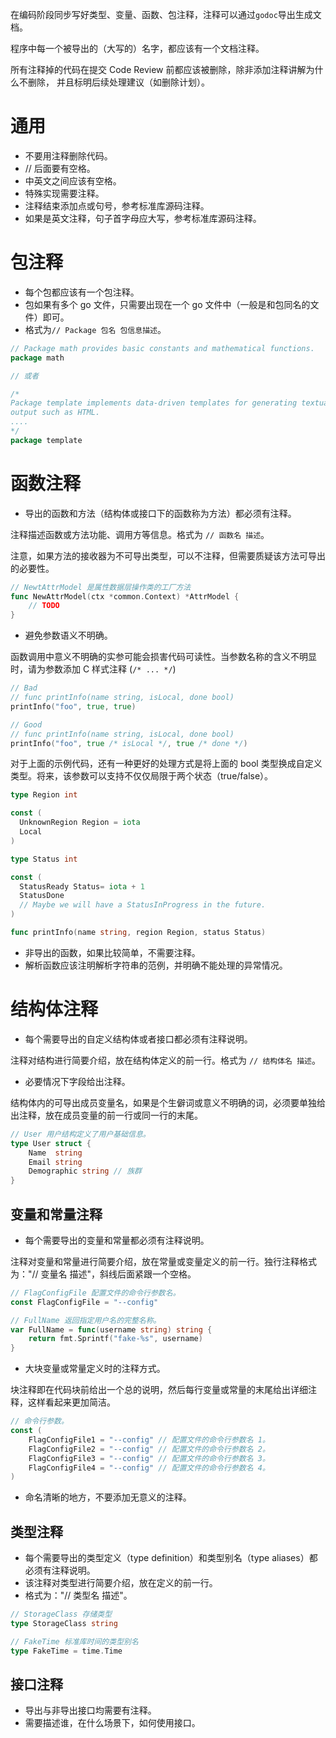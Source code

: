 在编码阶段同步写好类型、变量、函数、包注释，注释可以通过`godoc`导出生成文档。

程序中每一个被导出的（大写的）名字，都应该有一个文档注释。

所有注释掉的代码在提交 Code Review 前都应该被删除，除非添加注释讲解为什么不删除， 并且标明后续处理建议（如删除计划）。

# 通用

- 不要用注释删除代码。
- // 后面要有空格。
- 中英文之间应该有空格。
- 特殊实现需要注释。
- 注释结束添加点或句号，参考标准库源码注释。
- 如果是英文注释，句子首字母应大写，参考标准库源码注释。

# 包注释

- 每个包都应该有一个包注释。
- 包如果有多个 go 文件，只需要出现在一个 go 文件中（一般是和包同名的文件）即可。
- 格式为`// Package 包名 包信息描述`。

```go
// Package math provides basic constants and mathematical functions.
package math

// 或者

/*
Package template implements data-driven templates for generating textual
output such as HTML.
....
*/
package template
```

# 函数注释

- 导出的函数和方法（结构体或接口下的函数称为方法）都必须有注释。

注释描述函数或方法功能、调用方等信息。格式为 `// 函数名 描述`。

注意，如果方法的接收器为不可导出类型，可以不注释，但需要质疑该方法可导出的必要性。

```go
// NewtAttrModel 是属性数据层操作类的工厂方法
func NewAttrModel(ctx *common.Context) *AttrModel {
    // TODO
}
```

- 避免参数语义不明确。

函数调用中意义不明确的实参可能会损害代码可读性。当参数名称的含义不明显时，请为参数添加 C 样式注释 (`/* ... */`)

```go
// Bad
// func printInfo(name string, isLocal, done bool)
printInfo("foo", true, true)

// Good 
// func printInfo(name string, isLocal, done bool)
printInfo("foo", true /* isLocal */, true /* done */)
```

对于上面的示例代码，还有一种更好的处理方式是将上面的 bool 类型换成自定义类型。将来，该参数可以支持不仅仅局限于两个状态（true/false）。

```go
type Region int

const (
  UnknownRegion Region = iota
  Local
)

type Status int

const (
  StatusReady Status= iota + 1
  StatusDone
  // Maybe we will have a StatusInProgress in the future.
)

func printInfo(name string, region Region, status Status)
```

- 非导出的函数，如果比较简单，不需要注释。
- 解析函数应该注明解析字符串的范例，并明确不能处理的异常情况。

# 结构体注释

- 每个需要导出的自定义结构体或者接口都必须有注释说明。

注释对结构进行简要介绍，放在结构体定义的前一行。格式为 `// 结构体名 描述`。

- 必要情况下字段给出注释。

结构体内的可导出成员变量名，如果是个生僻词或意义不明确的词，必须要单独给出注释，放在成员变量的前一行或同一行的末尾。

```go
// User 用户结构定义了用户基础信息。
type User struct {
    Name  string
    Email string
    Demographic string // 族群
}
```
## 变量和常量注释
- 每个需要导出的变量和常量都必须有注释说明。

注释对变量和常量进行简要介绍，放在常量或变量定义的前一行。独行注释格式为："// 变量名 描述"，斜线后面紧跟一个空格。

```go
// FlagConfigFile 配置文件的命令行参数名。
const FlagConfigFile = "--config"

// FullName 返回指定用户名的完整名称。
var FullName = func(username string) string {
    return fmt.Sprintf("fake-%s", username)
}
```

- 大块变量或常量定义时的注释方式。

块注释即在代码块前给出一个总的说明，然后每行变量或常量的末尾给出详细注释，这样看起来更加简洁。

```go
// 命令行参数。
const (
    FlagConfigFile1 = "--config" // 配置文件的命令行参数名 1。
    FlagConfigFile2 = "--config" // 配置文件的命令行参数名 2。
    FlagConfigFile3 = "--config" // 配置文件的命令行参数名 3。
    FlagConfigFile4 = "--config" // 配置文件的命令行参数名 4。
)
```

- 命名清晰的地方，不要添加无意义的注释。

## 类型注释

- 每个需要导出的类型定义（type definition）和类型别名（type aliases）都必须有注释说明。
- 该注释对类型进行简要介绍，放在定义的前一行。
- 格式为："// 类型名 描述"。

```go
// StorageClass 存储类型
type StorageClass string

// FakeTime 标准库时间的类型别名
type FakeTime = time.Time
```

## 接口注释

- 导出与非导出接口均需要有注释。
- 需要描述谁，在什么场景下，如何使用接口。